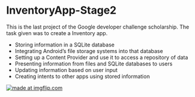 # InventoryApp-Stage2
This is the last project of the Google developer challenge scholarship. The task given was to create a Inventory app.

* Storing information in a SQLite database
* Integrating Android’s file storage systems into that database
* Setting up a Content Provider and use it to access a repository of data
* Presenting information from files and SQLite databases to users
* Updating information based on user input
* Creating intents to other apps using stored information

<a href="https://imgflip.com/gif/27hiid"><img src="https://i.imgflip.com/27hiid.gif" title="made at imgflip.com"/></a>
